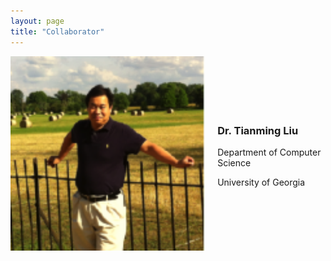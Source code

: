 ```yaml
---
layout: page
title: "Collaborator"
---
```


<div class="team-member" style="display: flex; align-items: center;">
    <img src="/assets/Collaborators/TM_L.png" alt="TM_L" style="width: 400px;">
    <div class="description" style="margin-left: 20px;">
        <h3>Dr. Tianming Liu</h3>
        <p>Department of Computer Science</p>
        <p>University of Georgia</p>
    </div>
</div>
